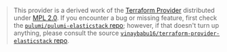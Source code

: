 > This provider is a derived work of the [Terraform Provider](https://github.com/vinaybabu16/terraform-provider-elasticstack)
> distributed under [MPL 2.0](https://www.mozilla.org/en-US/MPL/2.0/). If you encounter a bug or missing feature,
> first check the [`pulumi/pulumi-elasticstack` repo](https://github.com/pulumi/pulumi-elasticstack/issues); however, if that doesn't turn up anything,
> please consult the source [`vinaybabu16/terraform-provider-elasticstack` repo](https://github.com/vinaybabu16/terraform-provider-elasticstack/issues).